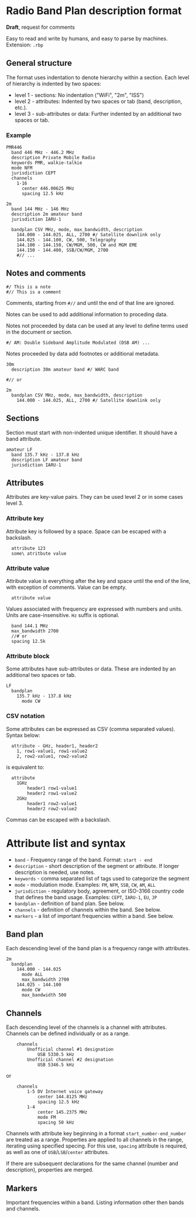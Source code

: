# Radio Band Plan description format

**Draft**, request for comments

Easy to read and write by humans, and easy to parse by machines.
Extension: `.rbp`

## General structure

The format uses indentation to denote hierarchy within a section.
Each level of hierarchy is indented by two spaces:

- level 1 - sections: No indentation ("WiFi", "2m", "ISS")
- level 2 - attributes: Indented by two spaces or tab (band, description, etc.).
- level 3 - sub-attributes or data: Further indented by an additional two spaces or tab.

### Example

```
PMR446
  band 446 MHz - 446.2 MHz
  description Private Mobile Radio
  keywords PMR, walkie-talkie
  mode NFM
  jurisdiction CEPT
  channels
    1-16
      center 446.00625 MHz
      spacing 12.5 kHz

2m
  band 144 MHz - 146 MHz
  description 2m amateur band
  jurisdiction IARU-1

  bandplan CSV MHz, mode, max_bandwidth, description
    144.000 - 144.025, ALL, 2700 #/ Satellite downlink only
    144.025 - 144.100, CW, 500, Telegraphy
    144.100 - 144.150, CW/MGM, 500, CW and MGM EME
    144.150 - 144.400, SSB/CW/MGM, 2700
    #// ...
```

## Notes and comments

```
#/ This is a note
#// This is a comment
```

Comments, starting from `#//` and until the end of that line are ignored.

Notes can be used to add additional information to proceding data.

Notes not proceeded by data can be used at any level to define terms used in the document or section.

```
#/ AM: Double Sideband Amplitude Modulated (DSB AM) ...
```

Notes proceeded by data add footnotes or additional metadata.

```
30m
  description 30m amateur band #/ WARC band

#// or

2m
  bandplan CSV MHz, mode, max_bandwidth, description
    144.000 - 144.025, ALL, 2700 #/ Satellite downlink only
```

## Sections

Section must start with non-indented unique identifier. It should have a band attribute.

```
amateur LF
  band 135.7 kHz - 137.8 kHz
  description LF amateur band
  jurisdiction IARU-1
```

## Attributes

Attributes are key-value pairs. They can be used level 2 or in some cases level 3.

### Attribute key

Attribute key is followed by a space. Space can be escaped with a backslash.

```
  attribute 123
  some\ atritbute value
```

### Attribute value

Attribute value is everything after the key and space until the end of the line, with exception of comments. Value can be empty.

```
  attribute value
```

Values associated with frequency are expressed with numbers and units. Units are case-insensitive. `Hz` suffix is optional.

```
  band 144.1 MHz
  max_bandwidth 2700
  //# or
  spacing 12.5k
```

### Attribute block

Some attributes have sub-attributes or data. These are indented by an additional two spaces or tab.

```
LF
  bandplan
    135.7 kHz - 137.8 kHz
      mode CW
```

### CSV notation

Some attributes can be expressed as CSV (comma separated values). Syntax below:

```
  attribute - GHz, header1, header2
    1, row1-value1, row1-value2
    2, row2-value1, row2-value2
```

is equivalent to:

```
  attribute
    1GHz
        header1 row1-value1
        header2 row1-value2
    2GHz
        header1 row2-value1
        header2 row2-value2
```

Commas can be escaped with a backslash.

# Attribute list and syntax

- `band` - Frequency range of the band. Format: `start - end`
- `description` - short description of the segment or attribute. If longer description is needed, use notes.
- `keywords` - comma separated list of tags used to categorize the segment
- `mode` - modulation mode. Examples: `FM`, `NFM`, `SSB`, `CW`, `AM`, `ALL`
- `jurisdiction` - regulatory body, agreement, or ISO-3166 country code that defines the band usage. Examples: `CEPT`, `IARU-1`, `EU`, `JP`
- `bandplan` - definition of band plan. See below.
- `channels` - definition of channels within the band. See below.
- `markers` - a list of important frequencies within a band. See below.

## Band plan

Each descending level of the band plan is a frequency range with attributes.

```
2m
  bandplan
    144.000 - 144.025
      mode ALL
      max_bandwidth 2700
    144.025 - 144.100
      mode CW
      max_bandwidth 500
```

## Channels

Each descending level of the channels is a channel with attributes. Channels can be defined individually or as a range.

```
    channels
        Unofficial channel #1 designation
            USB 5330.5 kHz
        Unofficial channel #2 designation
            USB 5346.5 kHz
```

or

```
    channels
        1-5 DV Internet voice gateway
            center 144.8125 MHz
            spacing 12.5 kHz
        1-4
            center 145.2375 MHz
            mode FM
            spacing 50 kHz
```

Channels with attribute key beginning in a format `start_number-end_number` are treated as a range. Properties are applied to all channels in the range, iterating using specified specing. For this use, `spacing` attribute is required, as well as one of `USB`/`LSB`/`center` attributes.

If there are subsequent declarations for the same channel (number and description), properties are merged.

## Markers

Important frequencies within a band. Listing information other then bands and channels.
